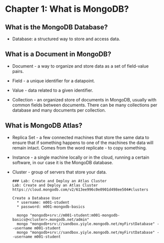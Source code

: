 # Chapter 1: What is MongoDB?
## What is the MongoDB Database?
* Database: a structured way to store and access data.  

## What is a Document in MongoDB?
* Document - a way to organize and store data as a set of field-value pairs.
* Field - a unique identifier for a datapoint.

* Value - data related to a given identifier.

* Collection - an organized store of documents in MongoDB, usually with common fields between documents. There can be many collections per database and many documents per collection.

## What is MongoDB Atlas?
* Replica Set - a few connected machines that store the same data to ensure that if something happens to one of the machines the data will remain intact. Comes from the word replicate - to copy something.

* Instance - a single machine locally or in the cloud, running a certain software, in our case it is the MongoDB database.

* Cluster - group of servers that store your data.

  ```
  ### Lab: Create and Deploy an Atlas Cluster
  Lab: Create and Deploy an Atlas Cluster
  https://cloud.mongodb.com/v2/613ee996c0e0901d498ee504#clusters
  
  Create a Database User
    * username: m001-student
    * password: m001-mongodb-basics

    mongo "mongodb+srv://m001-student:m001-mongodb-basics@<cluster>.mongodb.net/admin"
    mongo "mongodb+srv://sandbox.yiyle.mongodb.net/myFirstDatabase" --username m001-student
    mongo "mongodb+srv://sandbox.yiyle.mongodb.net/myFirstDatabase" --username m001-student

  ```
